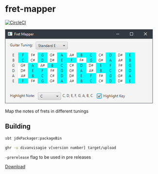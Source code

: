 # fret-mapper 
[![CircleCI](https://circleci.com/gh/divanvisagie/fret-mapper.svg?style=svg)](https://circleci.com/gh/divanvisagie/fret-mapper)

![Screenshot](docs/images/screenshot.png)

Map the notes of frets in different tunings

## Building 

```sh
sbt jdkPackager:packageBin
```

```sh
ghr -u divanvisagie v[version number] target/upload
```
`-prerelease` flag to be used in pre releases

[Download](https://github.com/divanvisagie/fret-mapper/releases)